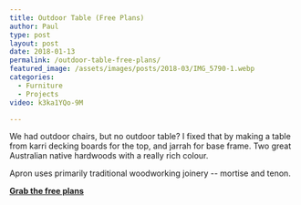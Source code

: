 ```yaml
---
title: Outdoor Table (Free Plans)
author: Paul
type: post
layout: post
date: 2018-01-13
permalink: /outdoor-table-free-plans/
featured_image: /assets/images/posts/2018-03/IMG_5790-1.webp
categories:
  - Furniture
  - Projects
video: k3ka1YQo-9M

---
```

We had outdoor chairs, but no outdoor table? I fixed that by making a table from karri decking boards for the top, and jarrah for base frame. Two great Australian native hardwoods with a really rich colour.

Apron uses primarily traditional woodworking joinery -- mortise and tenon.

[**Grab the free plans**][1]

 [1]: /assets/pdfs/Outdoor-Table-Drawing.pdf